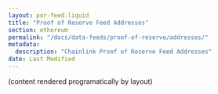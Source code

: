 ```yaml
---
layout: por-feed.liquid
title: "Proof of Reserve Feed Addresses"
section: ethereum
permalink: "/docs/data-feeds/proof-of-reserve/addresses/"
metadata:
  description: "Chainlink Proof of Reserve Feed Addresses"
date: Last Modified
---
```

(content rendered programatically by layout)
